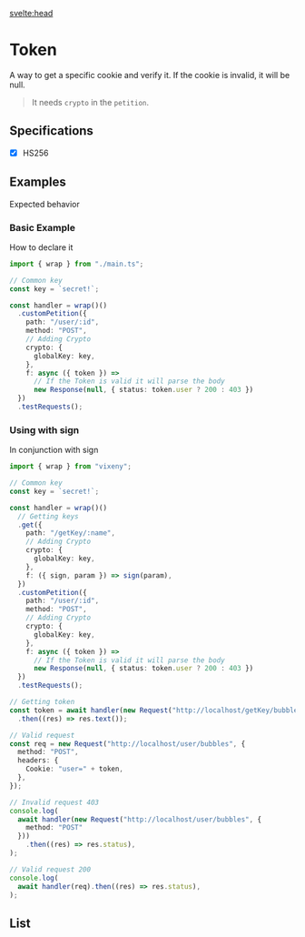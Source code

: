 
<script>
   import ListOfComponents from '$lib/components/listOfComponets.svelte';
</script>

<svelte:head>
  <script src='/prism.mjs' defer></script>
  <title>Token - Vixeny</title>
  <meta name="description" content="Understanding token"/>
  <meta name="keywords" content="token, JWT, web development, Vixeny framework, FP, functional programming"/>
</svelte:head>

# Token

A way to get a specific cookie and verify it. If the cookie is invalid, it will be null.

> It needs `crypto` in the `petition`.

## Specifications

- [x] HS256

## Examples

Expected behavior

### Basic Example
How to declare it
```ts
import { wrap } from "./main.ts";

// Common key
const key = `secret!`;

const handler = wrap()()
  .customPetition({
    path: "/user/:id",
    method: "POST",
    // Adding Crypto
    crypto: {
      globalKey: key,
    },
    f: async ({ token }) =>
      // If the Token is valid it will parse the body
      new Response(null, { status: token.user ? 200 : 403 })
  })
  .testRequests();
```

### Using with sign
In conjunction with sign
```ts
import { wrap } from "vixeny";

// Common key
const key = `secret!`;

const handler = wrap()()
  // Getting keys
  .get({
    path: "/getKey/:name",
    // Adding Crypto
    crypto: {
      globalKey: key,
    },
    f: ({ sign, param }) => sign(param),
  })
  .customPetition({
    path: "/user/:id",
    method: "POST",
    // Adding Crypto
    crypto: {
      globalKey: key,
    },
    f: async ({ token }) =>
      // If the Token is valid it will parse the body
      new Response(null, { status: token.user ? 200 : 403 })
  })
  .testRequests();

// Getting token
const token = await handler(new Request("http://localhost/getKey/bubbles"))
  .then((res) => res.text());

// Valid request
const req = new Request("http://localhost/user/bubbles", {
  method: "POST",
  headers: {
    Cookie: "user=" + token,
  },
});

// Invalid request 403
console.log(
  await handler(new Request("http://localhost/user/bubbles", {
    method: "POST"
  }))
    .then((res) => res.status),
);

// Valid request 200
console.log(
  await handler(req).then((res) => res.status),
);
```

## List

<ListOfComponents />
